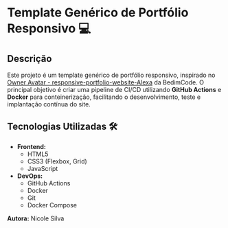 # Template Genérico de Portfólio Responsivo 💻


## Descrição 

Este projeto é um template genérico de portfólio responsivo, inspirado no [Owner Avatar - responsive-portfolio-website-Alexa](https://github.com/bedimcode/responsive-portfolio-website-Alexa) da BedimCode. O principal objetivo é criar uma pipeline de CI/CD utilizando **GitHub Actions** e **Docker** para conteinerização, facilitando o desenvolvimento, teste e implantação contínua do site.

## Tecnologias Utilizadas 🛠️

- **Frontend:**
  - HTML5
  - CSS3 (Flexbox, Grid)
  - JavaScript
- **DevOps:**
  - GitHub Actions
  - Docker
  - Git
  - Docker Compose

**Autora:** Nicole Silva


